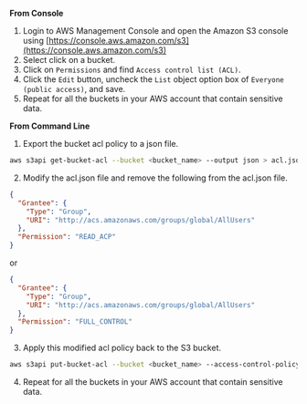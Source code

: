 **From Console**

1. Login to AWS Management Console and open the Amazon S3 console using [https://console.aws.amazon.com/s3](https://console.aws.amazon.com/s3)
2. Select click on a bucket.
3. Click on `Permissions` and find `Access control list (ACL)`.
4. Click the `Edit` button, uncheck the `List` object option box of `Everyone (public access)`, and save.
5. Repeat for all the buckets in your AWS account that contain sensitive data.

**From Command Line**

1. Export the bucket acl policy to a json file.

```bash
aws s3api get-bucket-acl --bucket <bucket_name> --output json > acl.json
```

2. Modify the acl.json file and remove the following from the acl.json file.

```json
{
  "Grantee": {
    "Type": "Group",
    "URI": "http://acs.amazonaws.com/groups/global/AllUsers"
  },
  "Permission": "READ_ACP"
}
```

   or

```json
{
  "Grantee": {
    "Type": "Group",
    "URI": "http://acs.amazonaws.com/groups/global/AllUsers"
  },
  "Permission": "FULL_CONTROL"
}
```

3. Apply this modified acl policy back to the S3 bucket.

```bash
aws s3api put-bucket-acl --bucket <bucket_name> --access-control-policy file://acl.json
```

4. Repeat for all the buckets in your AWS account that contain sensitive data.

